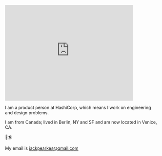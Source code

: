 <div class="center-wrap">
    <div class="center-frame">
        <iframe width="420" height="315" src="https://www.youtube.com/embed/bUwu5CiESbc?rel=0&amp;controls=0&amp;showinfo=0&amp;t=18" frameborder="0" allowfullscreen></iframe>
    </div>
</div>

I am a product person at HashiCorp, which means I work on engineering
and design problems.

I am from Canada; lived in Berlin, NY and SF and am now located in Venice, CA.

🌴🏄

My email is jackpearkes@gmail.com

